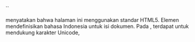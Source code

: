 ``<!DOCTYPE html>
<html lang="id">
<head>
  <meta charset="UTF-8">
  <title>Portofolio Tika</title>
  <style>
    /* CSS ditulis di sini */
  </style>
</head``
Blok pertama adalah struktur kerangka dokumen. <!DOCTYPE html> menyatakan bahwa halaman ini menggunakan standar HTML5. Elemen <html lang="id"> mendefinisikan bahasa Indonesia untuk isi dokumen. Pada <head>, terdapat <meta charset="UTF-8"> untuk mendukung karakter Unicode, <title> untuk judul tab browser, serta <style> yang berisi seluruh aturan CSS internal. Dengan struktur ini, halaman bisa dibaca dan ditampilkan dengan benar oleh browser.
* {
  margin: 0;
  padding: 0;
  box-sizing: border-box;
  font-family: Arial, sans-serif;
}

body {
  background: linear-gradient(135deg, #f5c7ce, #f7e3e7);
  display: flex;
  justify-content: center;
  align-items: center;
  min-height: 100vh;
}
Blok CSS global mengatur reset pada semua elemen menggunakan selector *, agar margin dan padding default dihilangkan serta ukuran dihitung dengan border-box. Font bawaan seluruh halaman menggunakan Arial. Pada body, diberikan gradien pink lembut sebagai latar belakang, lalu digunakan flexbox untuk memusatkan konten .container secara vertikal dan horizontal dengan tinggi penuh layar.
.container {
  width: 85%;
  max-width: 1100px;
  background: white;
  border-radius: 16px;
  box-shadow: 0 8px 20px rgba(0,0,0,0.25);
  overflow: hidden;
  display: flex;
  flex-direction: column;
}
Bagian container adalah pembungkus utama seluruh konten. Container dibuat fleksibel dengan lebar 85% namun tidak lebih dari 1100px. Warna latar putih memberi kontras, sudut dibuat membulat dengan border-radius, dan bayangan (box-shadow) menambah kesan elegan. Container juga menggunakan flex column agar isi diatur dari atas ke bawah.
<nav>
  <div class="logo">Portofolio Tika</div>
  <ul>
    <li><a href="#" onclick="showSection('home')">Home</a></li>
    <li><a href="#" onclick="showSection('about')">About Me</a></li>
    <li><a href="#" onclick="showSection('funfact')">Fun Fact</a></li>
    <li><a href="#" onclick="showSection('gallery')">Galeri</a></li>
    <li><a href="#" onclick="showSection('contact')">Contact</a></li>
  </ul>
</nav>
Navbar memuat logo di kiri dan menu navigasi di kanan. CSS mengatur nav menggunakan flex dengan padding nyaman serta garis bawah dekoratif. Logo diberi warna pink agar mencolok. Daftar menu (ul li a) diberi efek hover dengan perubahan warna dan animasi garis bawah menggunakan pseudo-element ::after.
.content {
  padding: 40px;
  flex: 1;
}

.section {
  display: none;
  animation: fadeIn 0.6s ease;
}

.active {
  display: block;
}

@keyframes fadeIn {
  from {opacity: 0; transform: translateY(10px);}
  to {opacity: 1; transform: translateY(0);}
}
Semua konten ditempatkan dalam div .content. Masing-masing section awalnya disembunyikan (display: none), lalu hanya section dengan class .active yang terlihat. Animasi fadeIn membuat transisi muncul lebih halus dengan perubahan opacity dan posisi.
<div id="home" class="section active">
  <h2>Selamat Datang 👋</h2>
  <p>Selamat datang di portofolio pribadi saya. Website ini memuat informasi singkat mengenai latar belakang, hobi, serta beberapa dokumentasi yang mencerminkan perjalanan saya dalam bidang akademik maupun kehidupan sehari-hari.</p>
</div>
Section #home adalah halaman sambutan pertama. Teks judul ditampilkan besar dengan warna pink, sementara paragraf di bawahnya berisi deskripsi singkat tentang isi portofolio
<div id="about" class="section">
  <div class="about-container">
    <img src="tika.jpg" alt="Foto Tika">
    <div class="about-text">
      <h2>Tentang Saya</h2>
      <p>Perkenalkan, nama saya <b>Hartika Ansar</b> ...</p>
    </div>
  </div>
</div>
Bagian About Me menampilkan foto di kiri dan teks di kanan menggunakan grid. Foto diberi border pink, bayangan, dan efek hover zoom. Teks berisi informasi pribadi dengan heading berwarna pink dan paragraf justify agar rapi.
<div id="contact" class="section">
  <h2>Kontak</h2>
  <p>Anda dapat menghubungi saya melalui beberapa platform berikut:</p>
  <div class="contact-links">
    <a href="https://wa.me/6282271512957" target="_blank">WhatsApp</a>
    <a href="https://instagram.com/hrtikansar" target="_blank">Instagram</a>
    <a href="https://www.linkedin.com/in/hartikansar" target="_blank">LinkedIn</a>
    <a href="https://github.com/hartikansar" target="_blank">GitHub</a>
    <a href="mailto:hartikansar14@gmail.com" target="_blank">Email</a>
  </div>
</div>
Bagian kontak menyediakan link ke beberapa platform. Tautan ditampilkan sebagai tombol bundar dengan warna pink dan efek hover naik sedikit.

